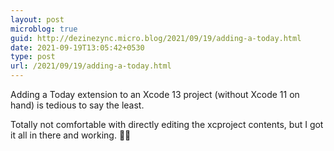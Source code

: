 ```yaml
---
layout: post
microblog: true
guid: http://dezinezync.micro.blog/2021/09/19/adding-a-today.html
date: 2021-09-19T13:05:42+0530
type: post
url: /2021/09/19/adding-a-today.html
---
```

Adding a Today extension to an Xcode 13 project (without Xcode 11 on hand) is tedious to say the least. 

Totally not comfortable with directly editing the xcproject contents, but I got it all in there and working. 🥵🥳
